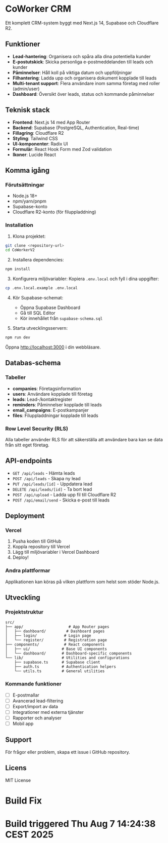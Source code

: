 # CoWorker CRM

Ett komplett CRM-system byggt med Next.js 14, Supabase och Cloudflare R2.

## Funktioner

- **Lead-hantering**: Organisera och spåra alla dina potentiella kunder
- **E-postutskick**: Skicka personliga e-postmeddelanden till leads och kunder
- **Påminnelser**: Håll koll på viktiga datum och uppföljningar
- **Filhantering**: Ladda upp och organisera dokument kopplade till leads
- **Multi-tenant support**: Flera användare inom samma företag med roller (admin/user)
- **Dashboard**: Översikt över leads, status och kommande påminnelser

## Teknisk stack

- **Frontend**: Next.js 14 med App Router
- **Backend**: Supabase (PostgreSQL, Authentication, Real-time)
- **Fillagring**: Cloudflare R2
- **Styling**: Tailwind CSS
- **UI-komponenter**: Radix UI
- **Formulär**: React Hook Form med Zod validation
- **Ikoner**: Lucide React

## Komma igång

### Förutsättningar

- Node.js 18+ 
- npm/yarn/pnpm
- Supabase-konto
- Cloudflare R2-konto (för filuppladdning)

### Installation

1. Klona projektet:
```bash
git clone <repository-url>
cd CoWorkerV2
```

2. Installera dependencies:
```bash
npm install
```

3. Konfigurera miljövariabler:
Kopiera `.env.local` och fyll i dina uppgifter:
```bash
cp .env.local.example .env.local
```

4. Kör Supabase-schemat:
   - Öppna Supabase Dashboard
   - Gå till SQL Editor
   - Kör innehållet från `supabase-schema.sql`

5. Starta utvecklingsservern:
```bash
npm run dev
```

Öppna [http://localhost:3000](http://localhost:3000) i din webbläsare.

## Databas-schema

### Tabeller

- **companies**: Företagsinformation
- **users**: Användare kopplade till företag
- **leads**: Lead-/kontaktregister
- **reminders**: Påminnelser kopplade till leads
- **email_campaigns**: E-postkampanjer
- **files**: Filuppladdningar kopplade till leads

### Row Level Security (RLS)

Alla tabeller använder RLS för att säkerställa att användare bara kan se data från sitt eget företag.

## API-endpoints

- `GET /api/leads` - Hämta leads
- `POST /api/leads` - Skapa ny lead
- `PUT /api/leads/[id]` - Uppdatera lead
- `DELETE /api/leads/[id]` - Ta bort lead
- `POST /api/upload` - Ladda upp fil till Cloudflare R2
- `POST /api/email/send` - Skicka e-post till leads

## Deployment

### Vercel

1. Pusha koden till GitHub
2. Koppla repository till Vercel
3. Lägg till miljövariabler i Vercel Dashboard
4. Deploy!

### Andra plattformar

Applikationen kan köras på vilken plattform som helst som stöder Node.js.

## Utveckling

### Projektstruktur

```
src/
├── app/                    # App Router pages
│   ├── dashboard/         # Dashboard pages
│   ├── login/            # Login page
│   └── register/         # Registration page
├── components/           # React components
│   ├── ui/              # Base UI components
│   └── dashboard/       # Dashboard-specific components
└── lib/                 # Utilities and configurations
    ├── supabase.ts      # Supabase client
    ├── auth.ts          # Authentication helpers
    └── utils.ts         # General utilities
```

### Kommande funktioner

- [ ] E-postmallar
- [ ] Avancerad lead-filtering
- [ ] Export/import av data
- [ ] Integrationer med externa tjänster
- [ ] Rapporter och analyser
- [ ] Mobil app

## Support

För frågor eller problem, skapa ett issue i GitHub repository.

## Licens

MIT License
# Build Fix
# Build triggered Thu Aug  7 14:24:38 CEST 2025
